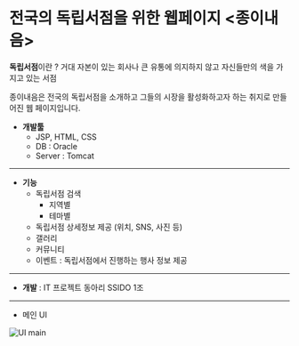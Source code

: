 전국의 독립서점을 위한 웹페이지
<종이내음>
===

**독립서점**이란 ?
거대 자본이 있는 회사나 큰 유통에 의지하지 않고 자신들만의 색을 가지고 있는 서점

종이내음은 전국의 독립서점을 소개하고 그들의 시장을 활성화하고자 하는 취지로 만들어진 웹 페이지입니다.

- **개발툴**
  - JSP, HTML, CSS
  - DB : Oracle
  - Server : Tomcat

---

- **기능**
  - 독립서점 검색
    - 지역별
    - 테마별
  - 독립서점 상세정보 제공 (위치, SNS, 사진 등)
  - 갤러리
  - 커뮤니티
  - 이벤트 : 독립서점에서 진행하는 행사 정보 제공

---

- **개발** : IT 프로젝트 동아리 SSIDO 1조

---

- 메인 UI

![UI main](https://user-images.githubusercontent.com/43690969/63477552-90959d80-c4c0-11e9-8f5a-fb2aeadedf16.jpg)
